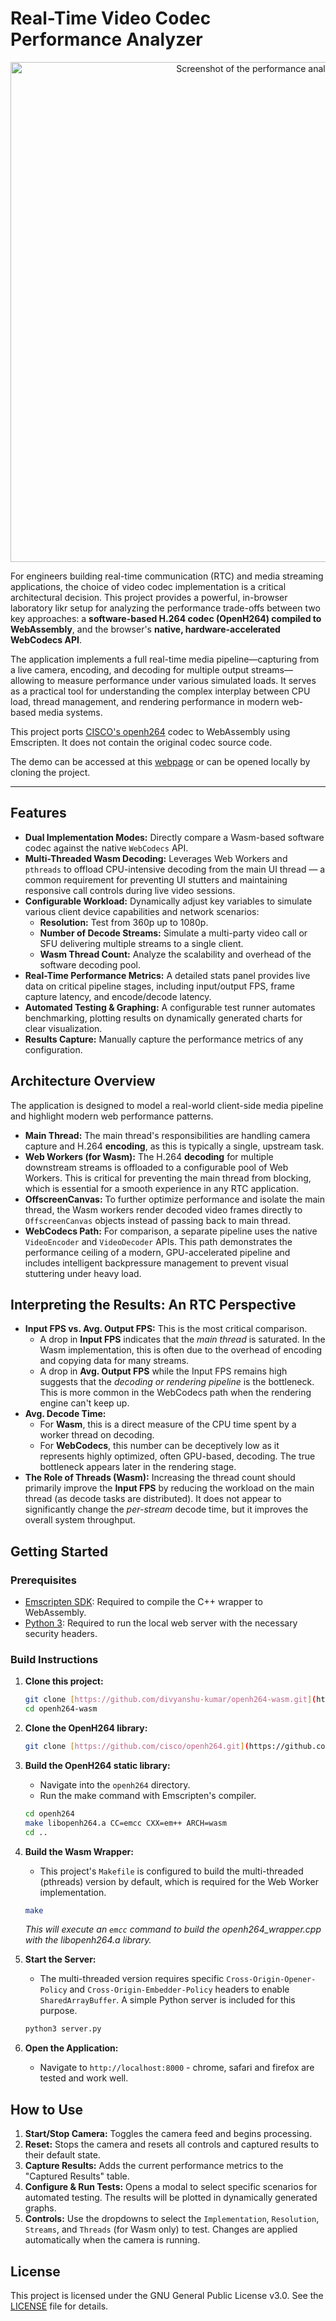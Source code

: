 # Real-Time Video Codec Performance Analyzer

<p align="center">
  <img src="https://path-to-your-project-screenshot.png" alt="Screenshot of the performance analyzer UI" width="800"/>
</p>

For engineers building real-time communication (RTC) and media streaming applications, the choice of video codec implementation is a critical architectural decision. This project provides a powerful, in-browser laboratory likr setup for analyzing the performance trade-offs between two key approaches: a **software-based H.264 codec (OpenH264) compiled to WebAssembly**, and the browser's **native, hardware-accelerated WebCodecs API**.

The application implements a full real-time media pipeline—capturing from a live camera, encoding, and decoding for multiple output streams—allowing to measure performance under various simulated loads. It serves as a practical tool for understanding the complex interplay between CPU load, thread management, and rendering performance in modern web-based media systems.

This project ports [CISCO's openh264](https://github.com/cisco/openh264) codec to WebAssembly using Emscripten. It does not contain the original codec source code.

The demo can be accessed at this [webpage](https://divyanshu-kumar.github.io/openh264-wasm/) or can be opened locally by cloning the project. 

---

## Features

* **Dual Implementation Modes:** Directly compare a Wasm-based software codec against the native `WebCodecs` API.
* **Multi-Threaded Wasm Decoding:** Leverages Web Workers and `pthreads` to offload CPU-intensive decoding from the main UI thread — a common requirement for preventing UI stutters and maintaining responsive call controls during live video sessions.
* **Configurable Workload:** Dynamically adjust key variables to simulate various client device capabilities and network scenarios:
    * **Resolution:** Test from 360p up to 1080p.
    * **Number of Decode Streams:** Simulate a multi-party video call or SFU delivering multiple streams to a single client.
    * **Wasm Thread Count:** Analyze the scalability and overhead of the software decoding pool.
* **Real-Time Performance Metrics:** A detailed stats panel provides live data on critical pipeline stages, including input/output FPS, frame capture latency, and encode/decode latency.
* **Automated Testing & Graphing:** A configurable test runner automates benchmarking, plotting results on dynamically generated charts for clear visualization.
* **Results Capture:** Manually capture the performance metrics of any configuration.

## Architecture Overview

The application is designed to model a real-world client-side media pipeline and highlight modern web performance patterns.

* **Main Thread:** The main thread's responsibilities are handling camera capture and H.264 **encoding**, as this is typically a single, upstream task.
* **Web Workers (for Wasm):** The H.264 **decoding** for multiple downstream streams is offloaded to a configurable pool of Web Workers. This is critical for preventing the main thread from blocking, which is essential for a smooth experience in any RTC application.
* **OffscreenCanvas:** To further optimize performance and isolate the main thread, the Wasm workers render decoded video frames directly to `OffscreenCanvas` objects instead of passing back to main thread.
* **WebCodecs Path:** For comparison, a separate pipeline uses the native `VideoEncoder` and `VideoDecoder` APIs. This path demonstrates the performance ceiling of a modern, GPU-accelerated pipeline and includes intelligent backpressure management to prevent visual stuttering under heavy load.

## Interpreting the Results: An RTC Perspective

* **Input FPS vs. Avg. Output FPS:** This is the most critical comparison.
    * A drop in **Input FPS** indicates that the *main thread* is saturated. In the Wasm implementation, this is often due to the overhead of encoding and copying data for many streams.
    * A drop in **Avg. Output FPS** while the Input FPS remains high suggests that the *decoding or rendering pipeline* is the bottleneck. This is more common in the WebCodecs path when the rendering engine can't keep up.
* **Avg. Decode Time:**
    * For **Wasm**, this is a direct measure of the CPU time spent by a worker thread on decoding.
    * For **WebCodecs**, this number can be deceptively low as it represents highly optimized, often GPU-based, decoding. The true bottleneck appears later in the rendering stage.
* **The Role of Threads (Wasm):** Increasing the thread count should primarily improve the **Input FPS** by reducing the workload on the main thread (as decode tasks are distributed). It does not appear to significantly change the *per-stream* decode time, but it improves the overall system throughput.

## Getting Started

### Prerequisites

* [Emscripten SDK](https://emscripten.org/docs/getting_started/downloads.html): Required to compile the C++ wrapper to WebAssembly.
* [Python 3](https://www.python.org/downloads/): Required to run the local web server with the necessary security headers.

### Build Instructions

1.  **Clone this project:**
    ```bash
    git clone [https://github.com/divyanshu-kumar/openh264-wasm.git](https://github.com/divyanshu-kumar/openh264-wasm.git)
    cd openh264-wasm
    ```

2.  **Clone the OpenH264 library:**
    ```bash
    git clone [https://github.com/cisco/openh264.git](https://github.com/cisco/openh264.git)
    ```

3.  **Build the OpenH264 static library:**
    * Navigate into the `openh264` directory.
    * Run the make command with Emscripten's compiler.
    ```bash
    cd openh264
    make libopenh264.a CC=emcc CXX=em++ ARCH=wasm
    cd ..
    ```

4.  **Build the Wasm Wrapper:**
    * This project's `Makefile` is configured to build the multi-threaded (pthreads) version by default, which is required for the Web Worker implementation.
    ```bash
    make
    ```
    *This will execute an `emcc` command to build the openh264_wrapper.cpp with the libopenh264.a library.*

5.  **Start the Server:**
    * The multi-threaded version requires specific `Cross-Origin-Opener-Policy` and `Cross-Origin-Embedder-Policy` headers to enable `SharedArrayBuffer`. A simple Python server is included for this purpose.
    ```bash
    python3 server.py
    ```

6.  **Open the Application:**
    * Navigate to `http://localhost:8000` - chrome, safari and firefox are tested and work well.

## How to Use

1.  **Start/Stop Camera:** Toggles the camera feed and begins processing.
2.  **Reset:** Stops the camera and resets all controls and captured results to their default state.
3.  **Capture Results:** Adds the current performance metrics to the "Captured Results" table.
4.  **Configure & Run Tests:** Opens a modal to select specific scenarios for automated testing. The results will be plotted in dynamically generated graphs.
5.  **Controls:** Use the dropdowns to select the `Implementation`, `Resolution`, `Streams`, and `Threads` (for Wasm only) to test. Changes are applied automatically when the camera is running.

## License

This project is licensed under the GNU General Public License v3.0. See the [LICENSE](LICENSE) file for details.
